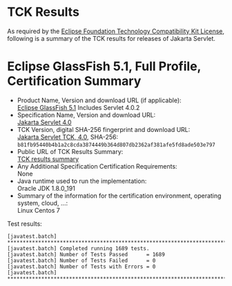 TCK Results
===========

As required by the
[Eclipse Foundation Technology Compatibility Kit License](https://www.eclipse.org/legal/tck.php),
following is a summary of the TCK results for releases of Jakarta Servlet.

# Eclipse GlassFish 5.1, Full Profile, Certification Summary

- Product Name, Version and download URL (if applicable): <br/>
  [Eclipse GlassFish 5.1](https://www.eclipse.org/downloads/download.php?file=/glassfish/glassfish-5.1.0.zip)
  Includes Servlet 4.0.2
- Specification Name, Version and download URL: <br/>
  [Jakarta Servlet 4.0](https://jakarta.ee/specifications/servlet/4.0/)
- TCK Version, digital SHA-256 fingerprint and download URL: <br/>
  [Jakarta Servlet TCK, 4.0](http://download.eclipse.org/ee4j/jakartaee-tck/jakartaee8-eftl/promoted/eclipse-servlet-tck-4.0.0.zip), SHA-256: `b81fb95440b4b1a2c8cda3874449b364d807db2362af381afe5fd8ade503e797`
- Public URL of TCK Results Summary: <br/>
  [TCK results summary](TCK-Results.html)
- Any Additional Specification Certification Requirements: <br/>
  None
- Java runtime used to run the implementation: <br/>
  Oracle JDK 1.8.0_191
- Summary of the information for the certification environment, operating system, cloud, ...: <br/>
  Linux Centos 7

Test results:

```
[javatest.batch] ********************************************************************************
[javatest.batch] Completed running 1689 tests.
[javatest.batch] Number of Tests Passed      = 1689
[javatest.batch] Number of Tests Failed      = 0
[javatest.batch] Number of Tests with Errors = 0
[javatest.batch] ********************************************************************************
```
